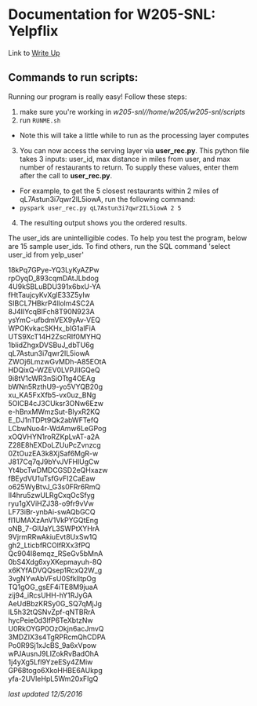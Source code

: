 # Documentation for W205-SNL: YelpflixLink to [Write Up](https://docs.google.com/document/d/1__KCyO2YxckfI8kMvt0_RGtXWWHJaDltoKxJFplHPC4/edit?usp=sharing "Write Up")## Commands to run scripts:  Running our program is really easy! Follow these steps:1. make sure you're working in _w205-snl//home/w205/w205-snl/scripts_  2. run `RUNME.sh`    * Note this will take a little while to run as the processing layer computes  3. You can now access the serving layer via **user_rec.py**. This python file takes 3 inputs: user_id, max distance in miles from user, and max number of restaurants to return. To supply these values, enter them after the call to **user_rec.py**.    * For example, to get the 5 closest restaurants within 2 miles of qL7Astun3i7qwr2IL5iowA, run the following command:    * `pyspark user_rec.py qL7Astun3i7qwr2IL5iowA 2 5`  4. The resulting output shows you the ordered results.  The user_ids are unintelligible codes. To help you test the program, below are 15 sample user_ids. To find others, run the SQL command 'select user_id from yelp_user'  18kPq7GPye-YQ3LyKyAZPw  rpOyqD_893cqmDAtJLbdog  4U9kSBLuBDU391x6bxU-YA  fHtTaujcyKvXglE33Z5yIw  SIBCL7HBkrP4llolm4SC2A  8J4IIYcqBlFch8T90N923A  ysYmC-ufbdmVEX9yAv-VEQ  WPOKvkacSKHx_bIG1alFiA  UTS9XcT14H2ZscRIf0MYHQ  1blidZhgxDVSBuJ_dbTU6g  qL7Astun3i7qwr2IL5iowA  ZWOj6LmzwGvMDh-A85EOtA  HDQixQ-WZEV0LVPJlIGQeQ  9i8tV1cWR3nSiOTtg4OEAg  bWNn5RzthU9-yo5VYQB20g  xu_KA5FxXfb5-vx0uz_BNg  5OlCB4cJ3CUksr3ONw6Ezw  e-hBnxMWmzSut-BlyxR2KQ  E_DJ1nTDPt9Qk2abWFTefQ  LCbwNuo4r-WdAmw6LeGPog  xOQVHYN1roRZKpLvAT-a2A  Z28E8hEXDoLZUuPcZvnzcg  0ZtOuzEA3k8XjSaf6MgR-w  J817Cq7qJ9bYvJVFHlUgCw  Yt4bcTwDMDCGSD2eQHxazw  fBEydVU1uTsfGvFI2CaEaw  o625WyBtvJ_G3s0FRr6RmQ  Il4hru5zwULRgCxqOcSfyg  ryu1gXViHZJ38-o9fr9vVw  LF73iBr-ynbAi-swAQbGCQ  fI1UMAXzAnV1VkPYGQtEng  oNB_7-GlUaYL3SWPtXYHrA  9VjrmRRwAkiuEvt8UxSw1Q  gh2_LticbfRCOlfRXx3fPQ  Qc904I8emqz_RSeGv5bMnA  0bS4Xdg6xyXKepmayuh-8Q  x6KYfADVQQsep1RcxQ2W_g  3vgNYwAbVFsU0SfkIltpOg  TQ1gOG_gsEF4iTE8M9juaA  zij94_iRcsUHH-hY1RJyGA  AeUdBbzKRSy0G_SQ7qMjJg  lL5h32tQSNvZpf-qNTBRrA  hycPeie0d3IfP6TeXbtzNw  U0RkOYGP0OzOkjn6acJmvQ  3MDZIX3s4TgRPRcmQhCDPA  Po0R9Sj1xJcBS_9a6xVpow  wPJAusnJ9LIZokRvBadOhA  1j4yXg5Lfl9YzeESy4ZMiw  GP68togo6XkoHHBE6AUkpg  yfa-2UVleHpL5Wm20xFlgQ  *last updated 12/5/2016*